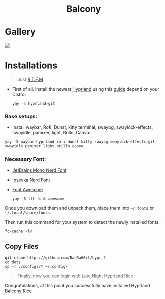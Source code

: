 <div align="center">
    <h1>Balcony</h1>
</div>

# Gallery
![](./ScreenShots/HyprLand/Rice.png)

# Installations

> Just [R.T.F.M](https://en.wikipedia.org/wiki/RTFM)

- First of all, Install the newest [Hyprland](https://hyprland.org/) using this [guide](https://wiki.hyprland.org/Getting-Started/Installation/) depend on your Distro:

  ```zsh
  yay -S hyprland-git
  ```

### Base setups:

- Install waybar, Rofi, Dunst, kitty terminal, swaybg, swaylock-effects, swayidle, pamixer, light, Brillo, Canva:

```
yay -S waybar-hyprland rofi dunst kitty swaybg swaylock-effects-git swayidle pamixer light brillo canva
```

### Necessary Font:

- [JetBrains Mono Nerd Font](https://github.com/ryanoasis/nerd-fonts/releases/download/v2.2.2/JetBrainsMono.zip)

- [Iosevka Nerd Font](https://github.com/ryanoasis/nerd-fonts/releases/download/v2.3.3/Iosevka.zip)

- [Font Awesome](https://archlinux.org/packages/community/any/ttf-font-awesome/)
  ```
  yay -S ttf-font-awesome
  ```

Once you download them and unpack them, place them into `~/.fonts` or `~/.local/share/fonts.`

Then run this command for your system to detect the newly installed fonts.

```
fc-cache -fv
```

## Copy Files

```
git clone https://github.com/BadRa66it/hypr_2
cd dots
cp -r ./configs/* ~/.config/
```

> Finally, now you can login with Late Night Hyprland Rice

Congratulations, at this point you successfully have installed Hyprland Balcony Rice
